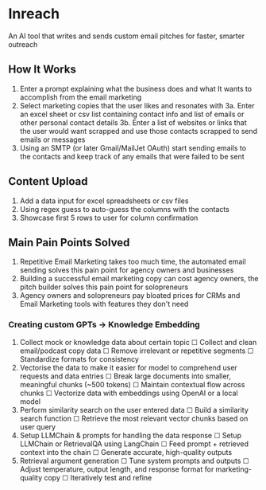 # Inreach
An AI tool that writes and sends custom email pitches for faster, smarter outreach

## How It Works

1. Enter a prompt explaining what the business does and what It wants to accomplish from the email marketing
2. Select marketing copies that the user likes and resonates with
3a. Enter an excel sheet or csv list containing contact info and list of emails or other personal contact details
3b. Enter a list of websites or links that the user would want scrapped and use those contacts scrapped to send emails or messages
4. Using an SMTP (or later Gmail/MailJet OAuth) start sending emails to the contacts and keep track of any emails that were failed to be sent

## Content Upload

1. Add a data input for excel spreadsheets or csv files
2. Using regex guess to auto-guess the columns with the contacts
3. Showcase first 5 rows to user for column confirmation

## Main Pain Points Solved

1. Repetitive Email Marketing takes too much time, the automated email sending solves this pain point for agency owners and businesses
2. Building a successful email marketing copy can cost agency owners, the pitch builder solves this pain point for solopreneurs
3. Agency owners and solopreneurs pay bloated prices for CRMs and Email Marketing tools with features they don't need

### Creating custom GPTs → Knowledge Embedding

1. Collect mock or knowledge data about certain topic
    ☐ Collect and clean email/podcast copy data
    ☐ Remove irrelevant or repetitive segments
    ☐ Standardize formats for consistency
2. Vectorise the data to make it easier for model to comprehend user requests and data entries
    ☐ Break large documents into smaller, meaningful chunks (~500 tokens)
    ☐ Maintain contextual flow across chunks
    ☐ Vectorize data with embeddings using OpenAI or a local model
3. Perform similarity search on the user entered data
    ☐ Build a similarity search function
    ☐ Retrieve the most relevant vector chunks based on user query
4. Setup LLMChain & prompts for handling the data response
    ☐ Setup LLMChain or RetrievalQA using LangChain
    ☐ Feed prompt + retrieved context into the chain
    ☐ Generate accurate, high-quality outputs
5. Retrieval argument generation
    ☐ Tune system prompts and outputs
    ☐ Adjust temperature, output length, and response format for marketing-quality copy
    ☐ Iteratively test and refine
